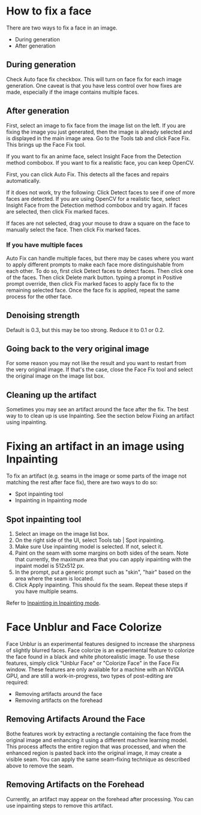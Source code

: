 # How to fix a face
There are two ways to fix a face in an image.

* During generation
* After generation

## During generation
Check Auto face fix checkbox. This will turn on face fix for each image generation.
One caveat is that you have less control over how fixes are made, especially
if the image contains multiple faces.

## After generation
First, select an image to fix face from the image list on the left.  If you are fixing the image you just generated, then the image is already selected and is displayed in the main image area.
Go to the Tools tab and click Face Fix.
This brings up the Face Fix tool.

If you want to fix an anime face, select Insight Face from the Detection method combobox. If you want to fix a realistic face, you can keep OpenCV.

First, you can click Auto Fix. This detects all the faces and repairs automatically.

If it does not work, try the following:
Click Detect faces to see if one of more faces are detected. If you are using OpenCV for a realistic face, select Insight Face from the Detection method combobox and try again. If faces are selected, then click Fix marked faces.

If faces are not selected, drag your mouse to draw a square on the face to manually select the face. Then click Fix marked faces.

### If you have multiple faces
Auto Fix can handle multiple faces, but there may be cases where you want to apply different prompts to make each face more distinguishable from each other.
To do so, first click Detect faces to detect faces.  Then click one of the faces. Then click Delete mark button. typing a prompt in Positive prompt override, then click Fix marked faces to apply face fix to the remaining selected face.  Once the face fix is applied, repeat the same process for the other face.

## Denoising strength
Default is 0.3, but this may be too strong. Reduce it to 0.1 or 0.2.

## Going back to the very original image
For some reason you may not like the result and you want to restart from the very original image.  If that's the case, close the Face Fix tool and select the original image on the image list box.

## Cleaning up the artifact
Sometimes you may see an artifact around the face after the fix. The best way to to clean up is use Inpainting.
See the section below Fixing an artifact using inpainting.

# Fixing an artifact in an image using Inpainting
To fix an artifact (e.g. seams in the image or some parts of the image not matching the rest after face fix), there are two ways to do so:
* Spot inpainting tool
* Inpainting in Inpainting mode

## Spot inpainting tool
1. Select an image on the image list box.
2. On the right side of the UI, select Tools tab | Spot inpainting.
3. Make sure Use inpainting model is selected. If not, select it.
4. Paint on the seam with some margins on both sides of the seam.  Note that currently, the maximum area that you can apply inpainting with the inpaint model is 512x512 px.
5. In the prompt, put a generic prompt such as "skin", "hair" based on the area where the seam is located.
6. Click Apply inpainting. This should fix the seam. Repeat these steps if you have multiple seams.

Refer to [Inpainting in Inpainting mode](ug_inpainting.md "Inpainting").

# Face Unblur and Face Colorize

Face Unblur is an experimental features designed to increase the sharpness of slightly blurred faces. Face colorize is an experimental feature to colorize the face found in a black and white photorealistic image. To use these features, simply click "Unblur Face" or "Colorize Face" in the Face Fix window. 
These features are only available for a machine with an NVIDIA GPU, and are still a work-in-progress, two types of post-editing are required:

- Removing artifacts around the face
- Removing artifacts on the forehead

## Removing Artifacts Around the Face

Bothe features work by extracting a rectangle containing the face from the original image and enhancing it using a different machine learning model. This process affects the entire region that was processed, and when the enhanced region is pasted back into the original image, it may create a visible seam. You can apply the same seam-fixing technique as described above to remove the seam.

## Removing Artifacts on the Forehead

Currently, an artifact may appear on the forehead after processing. You can use inpainting steps to remove this artifact.
